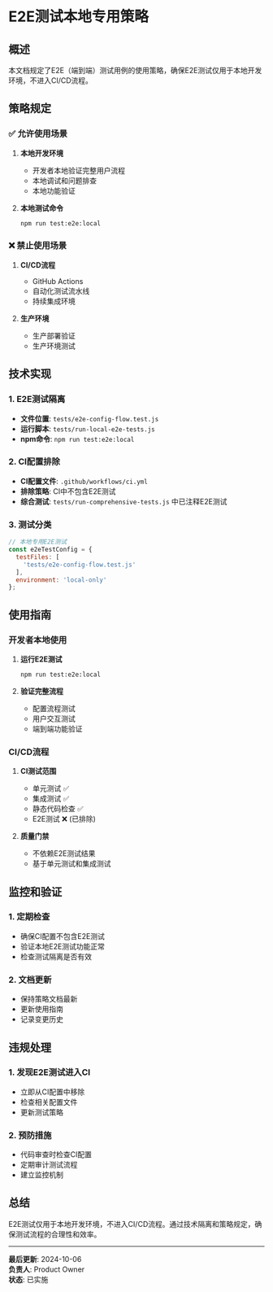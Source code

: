# E2E测试本地专用策略

## 概述

本文档规定了E2E（端到端）测试用例的使用策略，确保E2E测试仅用于本地开发环境，不进入CI/CD流程。

## 策略规定

### ✅ **允许使用场景**

1. **本地开发环境**
   - 开发者本地验证完整用户流程
   - 本地调试和问题排查
   - 本地功能验证

2. **本地测试命令**
   ```bash
   npm run test:e2e:local
   ```

### ❌ **禁止使用场景**

1. **CI/CD流程**
   - GitHub Actions
   - 自动化测试流水线
   - 持续集成环境

2. **生产环境**
   - 生产部署验证
   - 生产环境测试

## 技术实现

### 1. E2E测试隔离

- **文件位置**: `tests/e2e-config-flow.test.js`
- **运行脚本**: `tests/run-local-e2e-tests.js`
- **npm命令**: `npm run test:e2e:local`

### 2. CI配置排除

- **CI配置文件**: `.github/workflows/ci.yml`
- **排除策略**: CI中不包含E2E测试
- **综合测试**: `tests/run-comprehensive-tests.js` 中已注释E2E测试

### 3. 测试分类

```javascript
// 本地专用E2E测试
const e2eTestConfig = {
  testFiles: [
    'tests/e2e-config-flow.test.js'
  ],
  environment: 'local-only'
};
```

## 使用指南

### 开发者本地使用

1. **运行E2E测试**
   ```bash
   npm run test:e2e:local
   ```

2. **验证完整流程**
   - 配置流程测试
   - 用户交互测试
   - 端到端功能验证

### CI/CD流程

1. **CI测试范围**
   - 单元测试 ✅
   - 集成测试 ✅
   - 静态代码检查 ✅
   - E2E测试 ❌ (已排除)

2. **质量门禁**
   - 不依赖E2E测试结果
   - 基于单元测试和集成测试

## 监控和验证

### 1. 定期检查

- 确保CI配置不包含E2E测试
- 验证本地E2E测试功能正常
- 检查测试隔离是否有效

### 2. 文档更新

- 保持策略文档最新
- 更新使用指南
- 记录变更历史

## 违规处理

### 1. 发现E2E测试进入CI

- 立即从CI配置中移除
- 检查相关配置文件
- 更新测试策略

### 2. 预防措施

- 代码审查时检查CI配置
- 定期审计测试流程
- 建立监控机制

## 总结

E2E测试仅用于本地开发环境，不进入CI/CD流程。通过技术隔离和策略规定，确保测试流程的合理性和效率。

---

**最后更新**: 2024-10-06  
**负责人**: Product Owner  
**状态**: 已实施
